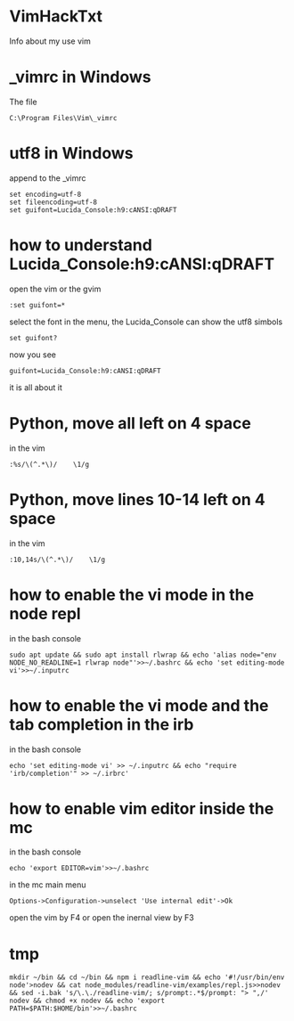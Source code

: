 # VimHackTxt
Info about my use vim
# _vimrc in Windows
The file
```
C:\Program Files\Vim\_vimrc
```
# utf8 in Windows
append to the _vimrc 
```
set encoding=utf-8
set fileencoding=utf-8
set guifont=Lucida_Console:h9:cANSI:qDRAFT
```
# how to understand Lucida_Console:h9:cANSI:qDRAFT
open the vim or the gvim
```
:set guifont=*
```
select the font in the menu, the Lucida_Console can show the utf8 simbols
```
set guifont?
```
now you see
```
guifont=Lucida_Console:h9:cANSI:qDRAFT
```
it is all about it

# Python, move all left on 4 space
in the vim
```
:%s/\(^.*\)/    \1/g
```
# Python, move lines 10-14 left on 4 space
in the vim
```
:10,14s/\(^.*\)/    \1/g
```
# how to enable the vi mode in the node repl
in the bash console
```
sudo apt update && sudo apt install rlwrap && echo 'alias node="env NODE_NO_READLINE=1 rlwrap node"'>>~/.bashrc && echo 'set editing-mode vi'>>~/.inputrc
```
# how to enable the vi mode and the tab completion in the irb
in the bash console
```
echo 'set editing-mode vi' >> ~/.inputrc && echo "require 'irb/completion'" >> ~/.irbrc'
```
# how to enable vim editor inside the mc
in the bash console 
```
echo 'export EDITOR=vim'>>~/.bashrc
```
in the mc main menu
```
Options->Configuration->unselect 'Use internal edit'->Ok
```
open the vim by F4 or open the inernal view by F3
# tmp
```
mkdir ~/bin && cd ~/bin && npm i readline-vim && echo '#!/usr/bin/env node'>nodev && cat node_modules/readline-vim/examples/repl.js>>nodev && sed -i.bak 's/\.\./readline-vim/; s/prompt:.*$/prompt: "> ",/' nodev && chmod +x nodev && echo 'export PATH=$PATH:$HOME/bin'>>~/.bashrc
```
